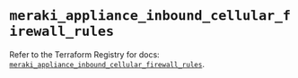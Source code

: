 # `meraki_appliance_inbound_cellular_firewall_rules`

Refer to the Terraform Registry for docs: [`meraki_appliance_inbound_cellular_firewall_rules`](https://registry.terraform.io/providers/ciscodevnet/meraki/1.7.1/docs/resources/appliance_inbound_cellular_firewall_rules).
